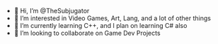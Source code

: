 - 👋 Hi, I’m @TheSubjugator
- 👀 I’m interested in Video Games, Art, Lang, and a lot of other things
- 🌱 I’m currently learning C++, and I plan on learning C# also
- 💞️ I’m looking to collaborate on Game Dev Projects

<!---
TheSubjugator/TheSubjugator is a ✨ special ✨ repository because its `README.md` (this file) appears on your GitHub profile.
You can click the Preview link to take a look at your changes.
--->

